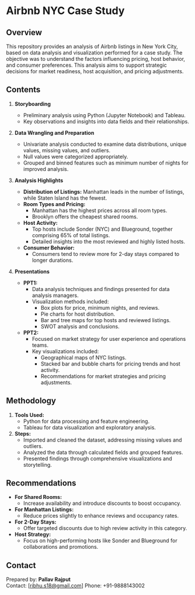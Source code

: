 
# Airbnb NYC Case Study

## Overview
This repository provides an analysis of Airbnb listings in New York City, based on data analysis and visualization performed for a case study. The objective was to understand the factors influencing pricing, host behavior, and consumer preferences. This analysis aims to support strategic decisions for market readiness, host acquisition, and pricing adjustments.

## Contents
1. **Storyboarding**
   - Preliminary analysis using Python (Jupyter Notebook) and Tableau.
   - Key observations and insights into data fields and their relationships.

2. **Data Wrangling and Preparation**
   - Univariate analysis conducted to examine data distributions, unique values, missing values, and outliers.
   - Null values were categorized appropriately.
   - Grouped and binned features such as minimum number of nights for improved analysis.

3. **Analysis Highlights**
   - **Distribution of Listings:** Manhattan leads in the number of listings, while Staten Island has the fewest.
   - **Room Types and Pricing:**
     - Manhattan has the highest prices across all room types.
     - Brooklyn offers the cheapest shared rooms.
   - **Host Activity:**
     - Top hosts include Sonder (NYC) and Blueground, together comprising 65% of total listings.
     - Detailed insights into the most reviewed and highly listed hosts.
   - **Consumer Behavior:**
     - Consumers tend to review more for 2-day stays compared to longer durations.

4. **Presentations**
   - **PPT1:**
     - Data analysis techniques and findings presented for data analysis managers.
     - Visualization methods included:
       - Box plots for price, minimum nights, and reviews.
       - Pie charts for host distribution.
       - Bar and tree maps for top hosts and reviewed listings.
       - SWOT analysis and conclusions.
   - **PPT2:**
     - Focused on market strategy for user experience and operations teams.
     - Key visualizations included:
       - Geographical maps of NYC listings.
       - Stacked bar and bubble charts for pricing trends and host activity.
       - Recommendations for market strategies and pricing adjustments.

## Methodology
1. **Tools Used:**
   - Python for data processing and feature engineering.
   - Tableau for data visualization and exploratory analysis.
2. **Steps:**
   - Imported and cleaned the dataset, addressing missing values and outliers.
   - Analyzed the data through calculated fields and grouped features.
   - Presented findings through comprehensive visualizations and storytelling.

## Recommendations
- **For Shared Rooms:**
  - Increase availability and introduce discounts to boost occupancy.
- **For Manhattan Listings:**
  - Reduce prices slightly to enhance reviews and occupancy rates.
- **For 2-Day Stays:**
  - Offer targeted discounts due to high review activity in this category.
- **Host Strategy:**
  - Focus on high-performing hosts like Sonder and Blueground for collaborations and promotions.

## Contact
Prepared by: **Pallav Rajput**  
Contact: [ribhu.s18@gmail.com]
Phone: +91-9888143002
